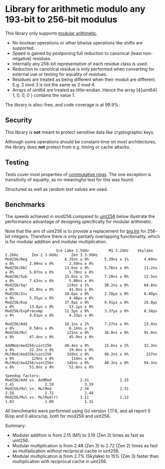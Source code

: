 # Library for arithmetic modulo any 193-bit to 256-bit modulus

This library only supports [modular arithmetic](https://en.wikipedia.org/wiki/Modular_arithmetic).

- No boolean operations or other bitwise operations like shifts are supported.
- Speed is gained by postponing full reduction to canonical (least non-negative) residues.
- Internally any 256-bit representative of each residue class is used.
- Reduction to canonical residue is only performed when converting for external use or testing for equality of residues.
- Residues are treated as being different when their moduli are different. E.g. 2 mod 3 is not the same as 2 mod 4.
- Arrays of uint64 are treated as little-endian. Hence the array [4]uint64{ 1, 0, 0, 0 } contains the value 1.

The library is alloc-free, and code coverage is at 99.9%.

## Security

This library is **not** meant to protect sensitive data like cryptographic keys.

Although some operations should be constant-time on most architectures, the library does **not** protect from e.g. timing or cache attacks.

## Testing

Tests cover most properties of [commutative rings](https://en.wikipedia.org/wiki/Commutative_ring).
The one exception is transitivity of equality, as no meaningful test for this was found.

Structured as well as random test values are used.

## Benchmarks

The speeds achieved in mod256 compared to [uint256](https://github.com/holiman/uint256) below illustrate the performance
advantage of designing specifically for modular arithmetic.

Note that the aim of uint256 is to provide a replacement for [big.Int](https://pkg.go.dev/math/big) for 256-bit integers.
Therefore there is only partially overlapping functionality, which is for modular addition and modular multiplication.

```
                       Ice Lake 1.5GHz         M1 3.2GHz    Skylake 2.2GHz      Zen 2 3.6GHz      Zen 3 3.9GHz
Mod256/Neg                 6.35ns ± 0%       5.39ns ± 1%       4.60ns ± 0%       2.99ns ± 0%       2.59ns ± 0%
Mod256/Dbl                 13.6ns ± 0%       5.76ns ± 0%       11.2ns ± 0%       5.87ns ± 0%       5.70ns ± 0%
Mod256/Sub                 15.6ns ± 1%       7.20ns ± 0%       12.5ns ± 0%       7.62ns ± 0%       5.80ns ± 0%
Mod256/Sqr                  119ns ± 1%       30.2ns ± 0%       84.8ns ± 0%       42.8ns ± 0%       41.9ns ± 0%
Mod256/Inv                 10.6µs ± 0%       2.78µs ± 0%       8.40µs ± 0%       5.35µs ± 0%       4.48µs ± 0%
Mod256/Exp                 37.0µs ± 0%       9.91µs ± 0%       26.0µs ± 0%       13.8µs ± 0%       13.1µs ± 0%
Mod256/ExpPrecomp          12.5µs ± 0%       3.37µs ± 0%       8.58µs ± 0%       4.61µs ± 0%       4.33µs ± 0%

Mod256/Add                 16.1ns ± 2%       7.27ns ± 0%       13.4ns ± 0%       8.58ns ± 0%       6.14ns ± 3%
Mod256/Mul                  131ns ± 0%       36.0ns ± 0%       91.8ns ± 0%       47.4ns ± 0%       45.9ns ± 0%

AddMod/mod256/uint256      40.4ns ± 0%       15.6ns ± 2%       32.3ns ± 0%       22.2ns ± 0%       19.6ns ± 0%
MulMod/mod256/uint256       328ns ± 0%       90.2ns ± 0%        237ns ± 0%        129ns ± 0%        114ns ± 0%
MulMod/mod256/uint256r      145ns ± 0%       40.3ns ± 0%       94.3ns ± 0%       51.8ns ± 0%       52.8ns ± 0%

Speedup factors:
Mod256/Add vs. AddMod             2.51              2.15              2.41              2.59              3.19
Mod256/Mul vs. MulMod             2.50              2.51              2.58              2.72              2.48
Mod256/Mul vs. MulMod(r)          1.11              1.12              1.03              1.09              1.15
```

All benchmarks were performed using Go version 1.17.6, and all report 0 B/op and 0 allocs/op, both for mod256 and uint256.

Summary:
- Modular addition is from 2.15 (M1) to 3.19 (Zen 3) times as fast as uint256.
- Modular multiplication is from 2.48 (Zen 3) to 2.72 (Zen 2) times as fast as multiplication *without* reciprocal cache in uint256.
- Modular multiplication is from 2.7% (Skylake) to 15% (Zen 3) faster than multiplication *with* reciprocal cache in uint256.
